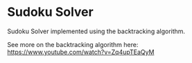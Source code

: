 # Sudoku Solver
Sudoku Solver implemented using the backtracking algorithm.

See more on the backtracking algorithm here: https://www.youtube.com/watch?v=Zq4upTEaQyM
